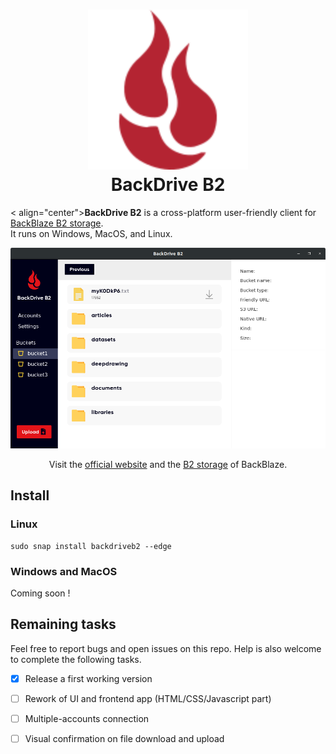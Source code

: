 <h1 align="center">
  <img src="./docs/images/backblaze.svg" width="256px" height="256px" alt="BackDrive B2">
  <br />
  BackDrive B2
</h1>

< align="center"><b>BackDrive B2</b> is a cross-platform user-friendly client for <a href="https://www.backblaze.com/b2/cloud-storage.html">BackBlaze B2 storage</a>.<br /> It runs on Windows, MacOS, and Linux.</p>


![BackDrive B2](./docs/images/screenshots/screenshot_bucket.png?raw=true "BackDrive B2")

<p align="center">Visit the <a href="https://www.backblaze.com/">official website</a> and the <a href="https://www.backblaze.com/b2/cloud-storage.html">B2 storage</a> of BackBlaze.<br></p>

## Install

### Linux
```shell
sudo snap install backdriveb2 --edge
```

### Windows and MacOS
Coming soon !

## Remaining tasks

Feel free to report bugs and open issues on this repo. Help is also welcome to complete the following tasks.

  - [x] Release a first working version
  - [ ] Rework of UI and frontend app (HTML/CSS/Javascript part)
  - [ ] Multiple-accounts connection
  - [ ] Visual confirmation on file download and upload

